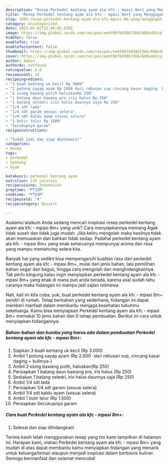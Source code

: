 ```yaml
---
description: "Resep Perkedel kentang ayam ala kfc - mpasi 8m+{ yang Menggugah Selera"
title: "Resep Perkedel kentang ayam ala kfc - mpasi 8m+{ yang Menggugah Selera"
slug: 1495-resep-perkedel-kentang-ayam-ala-kfc-mpasi-8m-yang-menggugah-selera
category: Uncategorized
date: 2023-02-02T23:40:05.638Z
image: https://img-global.cpcdn.com/recipes/eebf8bfb038673b6/680x482cq70/perkedel-kentang-ayam-ala-kfc-mpasi-8m-foto-resep-utama.jpg
hideToc: false
enableToc: true
enableTocContent: false
thumbnail: https://img-global.cpcdn.com/recipes/eebf8bfb038673b6/680x482cq70/perkedel-kentang-ayam-ala-kfc-mpasi-8m-foto-resep-utama.jpg
cover: https://img-global.cpcdn.com/recipes/eebf8bfb038673b6/680x482cq70/perkedel-kentang-ayam-ala-kfc-mpasi-8m-foto-resep-utama.jpg
author: Admin
authorAv: notfound
ratingvalue: 4.8
reviewcount: 14
recipeingredient:
- "3 buah kentang uk kecil Rp 3000"
- "1 potong sayap ayam Rp 2000 dari rebusan sup cincang kasar daging  kulitnya"
- "2 siung bawang putih haluskanRp 250"
- "1 batang daun bawang pre iris halus Rp 250"
- "1 batang seledri iris halus daunnya saja Rp 250"
- "1/4 sdt lada"
- "1/4 sdt garam sesuai selera"
- "1/4 sdt kaldu ayam sesuai selera"
- "1 butir telur Rp 1500"
- "Secukupnya garam"
recipeinstructions:

- "Sudah jadi dan siap dinikmati!"
categories:
- Resep
tags:
- perkedel
- kentang
- ayam

katakunci: perkedel kentang ayam 
nutrition: 114 calories
recipecuisine: Indonesian
preptime: "PT32M"
cooktime: "PT54M"
recipeyield: "4"
recipecategory: Dessert

---
```



Asalamu'alaikum Anda sedang mencari inspirasi resep perkedel kentang ayam ala kfc - mpasi 8m+ yang unik? Cara menyiapkannya memang Agak tidak susah dan tidak juga mudah. Jika keliru mengolah maka hasilnya tidak akan memuaskan dan bahkan tidak sedap. Padahal perkedel kentang ayam ala kfc - mpasi 8m+ yang enak seharusnya mempunyai aroma dan rasa yang mampu memancing selera kita.


Banyak hal yang sedikit bisa mempengaruhi kualitas rasa dari perkedel kentang ayam ala kfc - mpasi 8m+, mulai dari jenis bahan, lalu pemilihan bahan segar dan bagus, hingga cara mengolah dan menghidangkannya. Tak perlu bingung kalau ingin menyiapkan perkedel kentang ayam ala kfc - mpasi 8m+ yang enak di mana pun anda berada, karena asal sudah tahu caranya maka hidangan ini mampu jadi sajian istimewa.




Nah, kali ini kita coba, yuk, buat perkedel kentang ayam ala kfc - mpasi 8m+ sendiri di rumah. Tetap berbahan yang sederhana, hidangan ini dapat memberi manfaat dalam membantu menjaga kesehatan tubuhmu sekeluarga. Kamu bisa menyiapkan Perkedel kentang ayam ala kfc - mpasi 8m+ memakai 10 jenis bahan dan 0 tahap pembuatan. Berikut ini cara untuk menyiapkan hidangannya.

<!--inarticleads1-->

##### Bahan-bahan dan bumbu yang harus ada dalam pembuatan Perkedel kentang ayam ala kfc - mpasi 8m+:

1. Siapkan 3 buah kentang uk kecil (Rp 3.000)
1. Ambil 1 potong sayap ayam (Rp 2.000 -dari rebusan sup, cincang kasar daging + kulitnya-)
1. Ambil 2 siung bawang putih, haluskan(Rp 250)
1. Persiapkan 1 batang daun bawang pre, iris halus (Rp 250)
1. Sediakan 1 batang seledri, iris halus daunnya saja (Rp 250)
1. Ambil 1/4 sdt lada
1. Persiapkan 1/4 sdt garam (sesuai selera)
1. Ambil 1/4 sdt kaldu ayam (sesuai selera)
1. Ambil 1 butir telur (Rp 1.500)
1. Persiapkan Secukupnya garam




<!--inarticleads2-->

##### Cara buat Perkedel kentang ayam ala kfc - mpasi 8m+:


1. Selesai dan siap dihidangkan!



Terima kasih telah menggunakan resep yang tim kami tampilkan di halaman ini. Harapan kami, olahan Perkedel kentang ayam ala kfc - mpasi 8m+ yang mudah di atas dapat membantu kamu menyiapkan hidangan yang menarik untuk keluarga/teman ataupun menjadi inspirasi dalam berbisnis kuliner. Semoga bermanfaat dan selamat mencoba!
